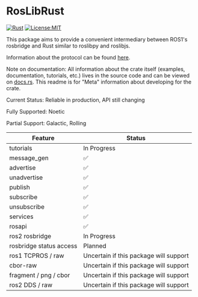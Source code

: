 # RosLibRust
[![Rust](https://github.com/Carter12s/roslibrust/actions/workflows/rust.yml/badge.svg)](https://github.com/Carter12s/roslibrust/actions/workflows/rust.yml)
[![License:MIT](https://img.shields.io/badge/License-MIT-yellow.svg)](https://opensource.org/licenses/MIT)

This package aims to provide a convenient intermediary between ROS1's rosbridge and Rust similar to roslibpy and roslibjs.

Information about the protocol can be found [here](https://github.com/RobotWebTools/rosbridge_suite).

Note on documentation:
All information about the crate itself (examples, documentation, tutorials, etc.) lives in the source code and can be viewed on [docs.rs](https://docs.rs/roslibrust).
This readme is for "Meta" information about developing for the crate.

Current Status: Reliable in production, API still changing

Fully Supported: Noetic

Partial Support: Galactic, Rolling


| Feature                      | Status                                                      |
|------------------------------|-------------------------------------------------------------|
| tutorials                    | In Progress |
| message_gen                  | ✅ |
| advertise                    | ✅ |
| unadvertise                  | ✅ |
| publish                      | ✅ |
| subscribe                    | ✅ |
| unsubscribe                  | ✅ |
| services                     | ✅ |
| rosapi                       | ✅ |
| ros2 rosbridge               | In Progress |
| rosbridge status access      | Planned |
| ros1 TCPROS / raw            | Uncertain if this package will support |
| cbor-raw                     | Uncertain if this package will support |
| fragment / png / cbor        | Uncertain if this package will support |
| ros2 DDS / raw               | Uncertain if this package will support |

